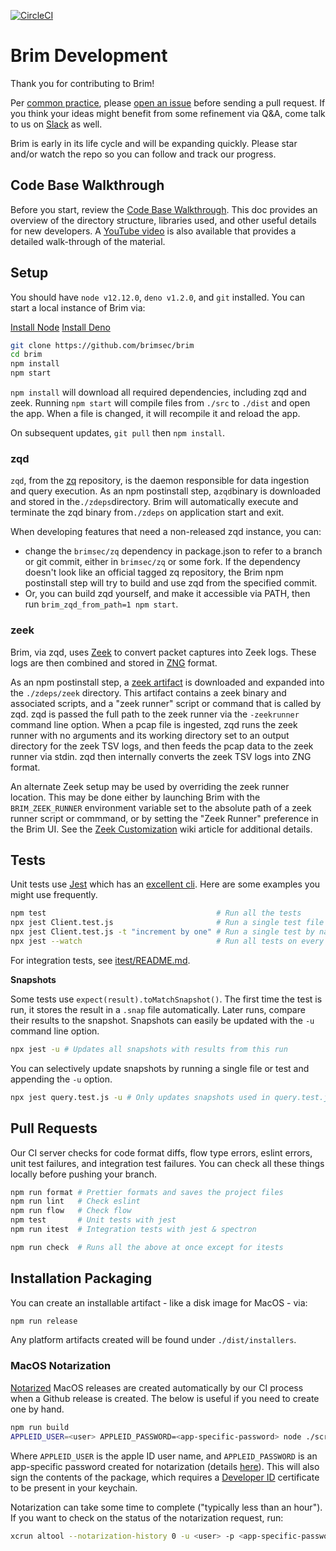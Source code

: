 [![CircleCI](https://circleci.com/gh/brimsec/brim.svg?style=svg&circle-token=8fb219d4419937d21fb70c99c89157bff05c2ecc)](https://circleci.com/gh/brimsec/brim)

# Brim Development

Thank you for contributing to Brim!

Per [common practice](https://www.thinkful.com/learn/github-pull-request-tutorial/#Feel-Free-to-Ask), please [open an issue](https://github.com/brimsec/brim/wiki/Troubleshooting#opening-an-issue) before sending a pull request. If you think your ideas might benefit from some refinement via Q&A, come talk to us on [Slack](https://join.slack.com/t/brimsec/shared_invite/zt-cy34xoxg-hZiTKUT~1KdGjlaBIuUUdg) as well.

Brim is early in its life cycle and will be expanding quickly.  Please star and/or watch the repo so you can follow and track our progress.

## Code Base Walkthrough

Before you start, review the [Code Base Walkthrough](https://github.com/brimsec/brim/wiki/Code-Base-Walkthrough). This doc provides an overview of the directory structure, libraries used, and other useful details for new developers. A [YouTube video](https://www.youtube.com/watch?v=CPel0iu1pig) is also available that provides a detailed walk-through of the material.

## Setup

You should have `node v12.12.0`, `deno v1.2.0`, and `git` installed. You can start a local instance of Brim via:

[Install Node](https://nodejs.org/en/download/package-manager/)
[Install Deno](https://deno.land/manual/getting_started/installation)

```bash
git clone https://github.com/brimsec/brim
cd brim
npm install
npm start
```

`npm install` will download all required dependencies, including zqd and zeek. Running `npm start` will compile files from `./src` to `./dist` and open the app. When a file is changed, it will recompile it and reload the app.

On subsequent updates, `git pull` then `npm install`.

### zqd

`zqd`, from the [zq](https://github.com/brimsec/zq) repository, is the daemon responsible for data ingestion and query execution. As an npm postinstall step, a`zqd`binary is downloaded and stored in the`./zdeps`directory. Brim will automatically execute and terminate the zqd binary from`./zdeps` on application start and exit.

When developing features that need a non-released zqd instance, you can:

- change the `brimsec/zq` dependency in package.json to refer to a branch or git commit, either in `brimsec/zq` or some fork. If the dependency doesn't look like an official tagged zq repository, the Brim npm postinstall step will try to build and use zqd from the specified commit.
- Or, you can build zqd yourself, and make it accessible via PATH, then run `brim_zqd_from_path=1 npm start`.

### zeek

Brim, via zqd, uses [Zeek](https://www.zeek.org) to convert packet captures into Zeek logs. These logs are then combined and stored in [ZNG](https://github.com/brimsec/zq/blob/master/zng/docs/spec.md) format.

As an npm postinstall step, a [zeek artifact](https://github.com/brimsec/zeek/releases) is downloaded and expanded into the `./zdeps/zeek` directory. This artifact contains a zeek binary and associated scripts, and a "zeek runner" script or command that is called by zqd. zqd is passed the full path to the zeek runner via the `-zeekrunner` command line option. When a pcap file is ingested, zqd runs the zeek runner with no arguments and its working directory set to an output directory for the zeek TSV logs, and then feeds the pcap data to the zeek runner via stdin. zqd then internally converts the zeek TSV logs into ZNG format.

An alternate Zeek setup may be used by overriding the zeek runner location. This may be done either by launching Brim with the `BRIM_ZEEK_RUNNER` environment variable set to the absolute path of a zeek runner script or commmand, or by setting the "Zeek Runner" preference in the Brim UI. See the [Zeek Customization](https://github.com/brimsec/brim/wiki/Zeek-Customization) wiki article for additional details.

## Tests

Unit tests use [Jest](https://jestjs.io/) which has an [excellent cli](https://jestjs.io/docs/en/cli). Here are some examples you might use frequently.

```bash
npm test                                      # Run all the tests
npx jest Client.test.js                       # Run a single test file
npx jest Client.test.js -t "increment by one" # Run a single test by name
npx jest --watch                              # Run all tests on every change
```

For integration tests, see [itest/README.md](itest/README.md).

**Snapshots**

Some tests use `expect(result).toMatchSnapshot()`. The first time the test is run, it stores the result in a `.snap` file automatically. Later runs, compare their results to the snapshot. Snapshots can easily be updated with the `-u` command line option.

```bash
npx jest -u # Updates all snapshots with results from this run
```

You can selectively update snapshots by running a single file or test and appending the `-u` option.

```bash
npx jest query.test.js -u # Only updates snapshots used in query.test.js
```

## Pull Requests

Our CI server checks for code format diffs, flow type errors, eslint errors, unit test failures, and integration test failures. You can check all these things locally before pushing your branch.

```bash
npm run format # Prettier formats and saves the project files
npm run lint   # Check eslint
npm run flow   # Check flow
npm test       # Unit tests with jest
npm run itest  # Integration tests with jest & spectron

npm run check  # Runs all the above at once except for itests
```

## Installation Packaging

You can create an installable artifact - like a disk image for MacOS - via:

```bash
npm run release
```

Any platform artifacts created will be found under `./dist/installers`.

### MacOS Notarization

[Notarized](https://developer.apple.com/documentation/xcode/notarizing_macos_software_before_distribution)
MacOS releases are created automatically by our CI process when a Github
release is created. The below is useful if you need to create one by hand.

```bash
npm run build
APPLEID_USER=<user> APPLEID_PASSWORD=<app-specific-password> node ./scripts/release --darwin --notarize
```

Where `APPLEID_USER` is the apple ID user name, and `APPLEID_PASSWORD` is an app-specific password created for notarization (details [here](https://developer.apple.com/documentation/xcode/notarizing_macos_software_before_distribution/customizing_the_notarization_workflow)). This will also sign the contents of the package, which requires a [Developer ID](https://developer.apple.com/developer-id/) certificate to be present in your keychain.

Notarization can take some time to complete ("typically less than an hour"). If you want to check on the status of the notarization request, run:

```bash
xcrun altool --notarization-history 0 -u <user> -p <app-specific-password>
```

